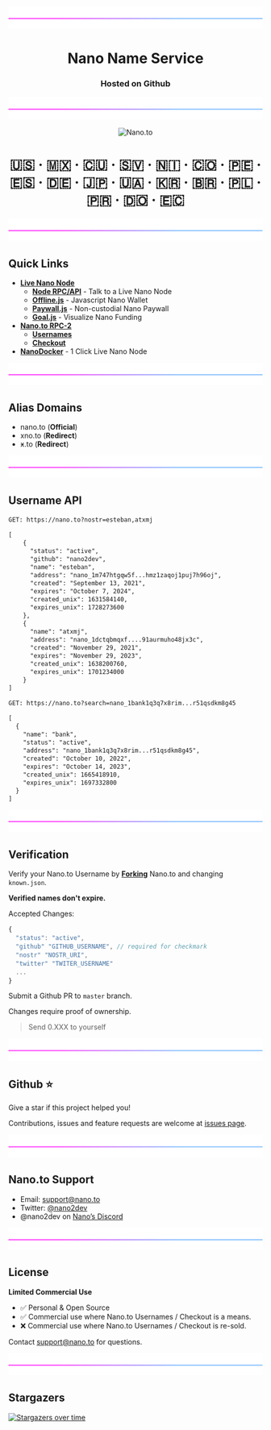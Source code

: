 ![line](https://github.com/fwd/n2/raw/master/.github/line.png)

<h1 align="center">Nano Name Service</h1>
<h3 align="center">Hosted on Github</h3>

![line](https://github.com/fwd/n2/raw/master/.github/line.png)

<p align="center">
  <img src="https://github.com/fwd/nano/raw/master/dist/images/funding.png" alt="Nano.to" />
</p>

<h1 align="center">🇺🇸 · 🇲🇽 · 🇨🇺 · 🇸🇻 · 🇳🇮 · 🇨🇴 · 🇵🇪 · 🇪🇸 · 🇩🇪 · 🇯🇵 · 🇺🇦 · 🇰🇷 · 🇧🇷 · 🇵🇱 · 🇵🇷 · 🇩🇴 · 🇪🇨</h1>

![line](https://github.com/fwd/n2/raw/master/.github/line.png)

## Quick Links

- [**Live Nano Node**](https://rpc.nano.to)
  - [**Node RPC/API**](https://rpc.nano.to) - Talk to a Live Nano Node
  - [**Offline.js**](https://github.com/fwd/nano-offline#offlinejs) - Javascript Nano Wallet
  - [**Paywall.js**](https://github.com/fwd/nano-wall#nanowalljs) - Non-custodial Nano Paywall
  - [**Goal.js**](https://github.com/fwd/nano-goal#nanogoaljs) - Visualize Nano Funding
- [**Nano.to RPC-2**](https://api.nano.to) 
  - [**Usernames**](https://docs.nano.to/usernames#getting-started) 
  - [**Checkout**](https://docs.nano.to/checkout#getting-started) 
- [**NanoDocker**](https://github.com/fwd/nano-docker) - 1 Click Live Nano Node

![line](https://github.com/fwd/n2/raw/master/.github/line.png)

## Alias Domains

- nano.to (**Official**)
- xno.to (**Redirect**)
- ӿ.to (**Redirect**)

![line](https://github.com/fwd/n2/raw/master/.github/line.png)

## Username API

```
GET: https://nano.to?nostr=esteban,atxmj
```

```
[
    {
      "status": "active",
      "github": "nano2dev",
      "name": "esteban",
      "address": "nano_1m747htgqw5f...hmz1zaqoj1puj7h96oj",
      "created": "September 13, 2021",
      "expires": "October 7, 2024",
      "created_unix": 1631584140,
      "expires_unix": 1728273600
    },
    {
      "name": "atxmj",
      "address": "nano_1dctqbmqxf....91aurmuho48jx3c",
      "created": "November 29, 2021",
      "expires": "November 29, 2023",
      "created_unix": 1638200760,
      "expires_unix": 1701234000
    }
]
```

```
GET: https://nano.to?search=nano_1bank1q3q7x8rim...r51qsdkm8g45
```

```
[
  {
    "name": "bank",
    "status": "active",
    "address": "nano_1bank1q3q7x8rim...r51qsdkm8g45",
    "created": "October 10, 2022",
    "expires": "October 14, 2023",
    "created_unix": 1665418910,
    "expires_unix": 1697332800
  }
]
```

![line](https://github.com/fwd/n2/raw/master/.github/line.png)

## Verification

Verify your Nano.to Username by **[Forking](https://github.com/fwd/nano-to/fork)** Nano.to and changing ```known.json```. 

**Verified names don't expire.**

Accepted Changes:
```js
{
  "status": "active",
  "github" "GITHUB_USERNAME", // required for checkmark
  "nostr" "NOSTR_URI",
  "twitter" "TWITER_USERNAME"
  ...
}
```

Submit a Github PR to ```master``` branch.

Changes require proof of ownership.

> Send 0.XXX to yourself

![line](https://github.com/fwd/n2/raw/master/.github/line.png)

## Github ⭐️

Give a star if this project helped you!

Contributions, issues and feature requests are welcome at [issues page](https://github.com/fwd/nano/issues).

![line](https://github.com/fwd/n2/raw/master/.github/line.png)

## Nano.to Support

- Email: support@nano.to
- Twitter: [@nano2dev](https://twitter.com/nano2dev)
- @nano2dev on [Nano’s Discord](https://discord.com/invite/RNAE2R9) 

![line](https://github.com/fwd/n2/raw/master/.github/line.png)

## License

**Limited Commercial Use**

- ✅ Personal & Open Source
- ✅ Commercial use where Nano.to Usernames / Checkout is a means.
- ❌ Commercial use where Nano.to Usernames / Checkout is re-sold.

Contact [support@nano.to](mailto:support@nano.to) for questions.

![line](https://github.com/fwd/n2/raw/master/.github/line.png)

## Stargazers

[![Stargazers over time](https://starchart.cc/fwd/nano-to.svg)](https://github.com/fwd/nano-to)
